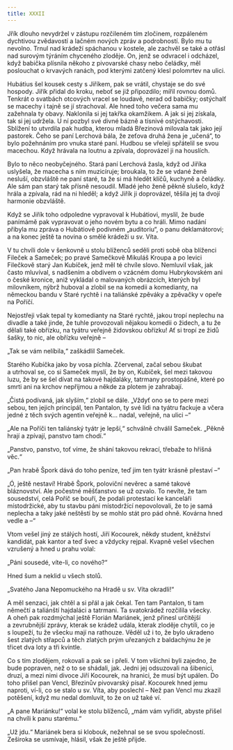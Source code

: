 ```yaml
---
title: XXXII
---
```


Jřík dlouho nevydržel v zástupu rozčileném tím zločinem, rozpáleném dychtivou zvědavostí a lačném nových zpráv a podrobností. Bylo mu tu nevolno. Trnul nad krádeží spáchanou v kostele, ale zachvěl se také a otřásl nad surovým týráním chyceného zloděje. On, jenž se odvracel i odcházel, když babička plísnila někoho z pivovarské chasy nebo čeládky, měl poslouchat o krvavých ranách, pod kterými zatčený klesl polomrtev na ulici.

Hubátius šel kousek cesty s Jiříkem, pak se vrátil, chystaje se do své hospody. Jiřík přidal do kroku, neboť se již připozdilo; mířil rovnou domů. Tenkrát o svatbách otcových vracel se loudavě, nerad od babičky; ostýchalť se macechy i tajně se jí strachoval. Ale hned toho večera sama mu zažehnala ty obavy. Naklonila si jej takřka okamžikem. A jak si jej získala, tak si jej udržela. U ní pozbyl své divné bázně a tísnivé ostýchavosti. Sblížení to utvrdila pak hudba, kterou mladá Březinová milovala tak jako její pastorek. Čeho se paní Lerchová bála, že zeťova druhá žena je „učená“, to bylo požehnáním pro vnuka staré paní. Hudbou se vřeleji spřátelil se svou macechou. Když hrávala na loutnu a zpívala, doprovázel ji na houslích.

Bylo to něco neobyčejného. Stará paní Lerchová žasla, když od Jiříka uslyšela, že macecha s ním muzicíruje; broukala, to že se vdané ženě nesluší, obzvláště ne paní staré, ta že si má hledět klíčů, kuchyně a čeládky. Ale sám pan starý tak přísně nesoudil. Mladé jeho ženě pěkně slušelo, když hrála a zpívala, rád na ni hleděl; a když Jiřík ji doprovázel, těšila jej ta dvojí harmonie obzvláště.

Když se Jiřík toho odpoledne vypravoval k Hubátiovi, myslil, že bude panímámě pak vypravovat o jeho novém bytu a co hráli. Mimo nadání přibyla mu zpráva o Hubátiově podivném „auditoriu“, o panu deklamátorovi; a na konec ještě ta novina o smělé krádeži u sv. Víta.

V tu chvíli dole v šenkovně u stolu blíženců seděli proti sobě oba blíženci Fileček a Sameček; po pravé Samečkově Mikuláš Kroupa a po levici Filečkově starý Jan Kubíček, jenž měl té chvíle slovo. Nemluvil však, jak často mluvíval, s nadšením a obdivem o vzácném domu Hubrykovském ani o české kronice, aniž vykládal o malovaných obrázcích, kterých byl milovníkem, nýbrž huboval a zlobil se na komedii a komedianty, na německou bandu v Staré rychtě i na taliánské zpěváky a zpěvačky v opeře na Poříčí.

Nejostřeji však tepal ty komedianty na Staré rychtě, jakou tropí neplechu na divadle a také jinde, že tuhle provozovali nějakou komedii o židech, a tu že dělali také obřízku, na tyátru veřejně židovskou obřízku! Ať si tropí ze židů šašky, to nic, ale obřízku veřejně –

„Tak se vám nelíbila,“ zaškádlil Sameček.

Starého Kubíčka jako by vosa píchla. Zčervenal, začal sebou škubat a utrhoval se, co si Sameček myslí, že by on, Kubíček, šel mezi takovou luzu, že by se šel dívat na takové hajdaláky, tatrmany prostopášné, které po smrti ani na krchov nepřijmou a někde za plotem je zahrabají.

„Čistá podívaná, jak slyším,“ zlobil se dále. „Vždyť ono se to pere mezi sebou, ten jejich principál, ten Pantalon, ty své lidi na tyátru fackuje a včera jedné z těch svých agentin veřejně k… nadal, veřejně, na ulici –“

„Ale na Poříči ten taliánský tyátr je lepší,“ schválně chválil Sameček. „Pěkně hrají a zpívají, panstvo tam chodí.“

„Panstvo, panstvo, toť víme, že shání takovou rekrací, třebaže to hříšná věc.“

„Pan hrabě Špork dává do toho peníze, teď jim ten tyátr krásně přestaví –“

„Ó, ještě nestaví! Hrabě Špork, poloviční nevěrec a samé takové bláznovství. Ale počestné měšťanstvo se už ozvalo. To nevíte, že tam sousedství, celá Poříč se bouří, že podali protestací ke kanceláři místodržické, aby tu stavbu páni místodržící nepovolovali, že to je samá neplecha a taky jaké neštěstí by se mohlo stát pro pád ohně. Kovárna hned vedle a –“

Vtom vešel jiný ze stálých hostí, Jiří Kocourek, někdy student, kněžství kandidát, pak kantor a teď švec a vždycky rejpal. Kvapně vešel všechen vzrušený a hned u prahu volal:

„Páni sousedé, víte-li, co nového?“

Hned šum a neklid u všech stolů.

„Svatého Jana Nepomuckého na Hradě u sv. Víta okradli!“

A měl senzaci, jak chtěl a si přál a jak čekal. Ten tam Pantalon, ti tam němečtí a taliánští hajdaláci a tatrmani. Ta svatokrádež rozčilila všecky. A oheň pak rozdmýchal ještě Florián Mariánek, jenž přinesl určitější a zevrubnější zprávy, kterak se krádež udála, kterak zloděje chytili, co je s loupeží, tu že všecku mají na rathouze. Věděl už i to, že bylo ukradeno šest zlatých střapců a těch zlatých prým uřezaných z baldachýnu že je třicet dva loty a tři kvintle.

Co s tím zlodějem, rokovali a pak se i přeli. V tom všichni byli zajedno, že bude popraven, než o to se shádali, jak. Jedni jej odsuzovali na šibenici, druzí, a mezi nimi divoce Jiří Kocourek, na hranici, že musí být upálen. Do toho přišel pan Vencl, Březinův pivovarský písař. Kocourek hned jemu naproti, ví-li, co se stalo u sv. Víta, aby poslechl – Než pan Vencl mu zkazil potěšení, když mu nedal domluvit, to že on už také ví.

„A pane Mariánku!“ volal ke stolu blíženců, „mám vám vyřídit, abyste přišel na chvíli k panu starému.“

„Už jdu.“ Mariánek bera si klobouk, nežehnal se se svou společ­ností. Zeširoka se usmívaje, hlásil, však že ještě přijde.
